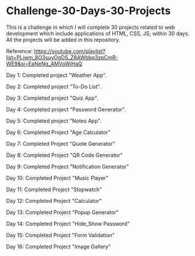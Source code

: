 # Challenge-30-Days-30-Projects



This is a challenge in which I will complete 30 projects related to web development which include applications of HTML, CSS, JS; within 30 days. All the projects will be added in this repository.

Reference: https://youtube.com/playlist?list=PLjwm_8O3suyOgDS_Z8AWbbq3zpCmR-WE9&si=EaNeNg_AMVoWjHaQ


Day 1: Completed project "Weather App".

Day 2: Completed project "To-Do List".

Day 3: Completed project "Quiz App".

Day 4: Completed project "Password Generator".

Day 5: Completed project "Notes App".

Day 6: Completed Project "Age Calculator"

Day 7: Completed Project "Quote Generator"

Day 8: Completed Project "QR Code Generator"

Day 9: Completed Project "Notification Generator"

Day 10: Completed Project "Music Player"

Day 11: Completed Project "Stopwatch"

Day 12: Completed Project "Calculator"

Day 13: Completed Project "Popup Generator"

Day 14: Completed Project "Hide_Show Password"

Day 15: Completed Project "Form Validation"

Day 16: Completed Project "Image Gallery"
